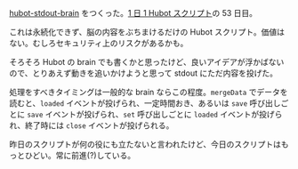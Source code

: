 [hubot-stdout-brain][gh:bouzuya/hubot-stdout-brain] をつくった。[1 日 1 Hubot スクリプト][hubot-script-per-day]の 53 日目。

これは永続化できず、脳の内容をぶちまけるだけの Hubot スクリプト。価値はない。むしろセキュリティ上のリスクがあるかも。

そろそろ Hubot の brain でも書くかと思ったけど、良いアイデアが浮かばないので、とりあえず動きを追いかけようと思って stdout にただ内容を投げた。

処理をすべきタイミングは一般的な brain ならこの程度。`mergeData` でデータを読むと、`loaded` イベントが投げられ、一定時間おき、あるいは `save` 呼び出しごとに `save` イベントが投げられ、`set` 呼び出しごとに `loaded` イベントが投げられ、終了時には `close` イベントが投げられる。

昨日のスクリプトが何の役にも立たないと言われたけど、今日のスクリプトはもっとひどい。常に前進(?)している。

[gh:bouzuya/hubot-stdout-brain]: https://github.com/bouzuya/hubot-stdout-brain
[hubot-script-per-day]: https://blog.bouzuya.net/posts?tags=hubot-script-per-day
